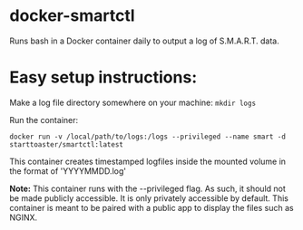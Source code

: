 # docker-smartctl
Runs bash in a Docker container daily to output a log of S.M.A.R.T. data.

# Easy setup instructions:

Make a log file directory somewhere on your machine: `mkdir logs`

Run the container:

`docker run -v /local/path/to/logs:/logs --privileged --name smart -d starttoaster/smartctl:latest`

This container creates timestamped logfiles inside the mounted volume in the format of 'YYYYMMDD.log'

**Note:** This container runs with the --privileged flag. As such, it should not be made publicly accessible. It is only privately accessible by default. This container is meant to be paired with a public app to display the files such as NGINX.
